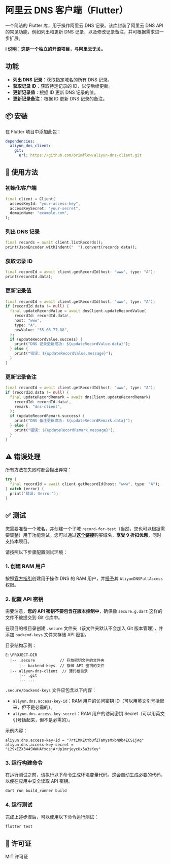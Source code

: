 # 阿里云 DNS 客户端（Flutter）

一个简洁的 Flutter 库，用于操作阿里云 DNS 记录。该库封装了阿里云 DNS API 的常见功能，例如列出和更新 DNS 记录，以及修改记录备注，并可根据需求进一步扩展。

**ℹ️ 说明：这是一个独立的开源项目，与阿里云无关。**

## 功能

- **列出 DNS 记录**：获取指定域名的所有 DNS 记录。
- **获取记录 ID**：获取特定记录的 ID，以便后续更新。
- **更新记录值**：根据 ID 更新 DNS 记录的值。
- **更新记录备注**：根据 ID 更新 DNS 记录的备注。

## 📦 安装

在 Flutter 项目中添加此包：

```yaml
dependencies:
  aliyun_dns_client:
    git:
      url: https://github.com/brimflow/aliyun-dns-client.git
```

## 📝 使用方法

### 初始化客户端

```dart
final client = Client(
  accessKeyId: "your-access-key",
  accessKeySecret: "your-secret",
  domainName: "example.com",
);
```

### 列出 DNS 记录

```dart
final records = await client.listRecords();
print(JsonEncoder.withIndent("  ").convert(records.data));
```

### 获取记录 ID

```dart
final recordId = await client.getRecordId(host: "www", type: "A");
print(recordId.data);
```

### 更新记录值

```dart
final recordId = await client.getRecordId(host: "www", type: "A");
if (recordId.data != null) {
  final updateRecordValue = await dnsClient.updateRecordValue(
    recordId: recordId.data!,
    host: "www",
    type: "A",
    newValue: "55.66.77.88",
  );
  if (updateRecordValue.success) {
    print("DNS 记录更新成功: ${updateRecordValue.data}");
  } else {
    print("错误: ${updateRecordValue.message}");
  }
}
```

### 更新记录备注

```dart
final recordId = await client.getRecordId(host: "www", type: "A");
if (recordId.data != null) {
  final updateRecordRemark = await dnsClient.updateRecordRemark(
    recordId: recordId.data!,
    remark: "dns-client",
  );
  if (updateRecordRemark.success) {
    print("DNS 备注更新成功: ${updateRecordRemark.data}");
  } else {
    print("错误: ${updateRecordRemark.message}");
  }
}
```

## ⚠️ 错误处理

所有方法在失败时都会抛出异常：

```dart
try {
  final recordId = await client.getRecordId(host: "www", type: "A");
} catch (error) {
  print("错误: $error");
}
```

## ✅ 测试

您需要准备一个域名，并创建一个子域 `record-for-test`（当然，您也可以根据需要调整）用于功能测试。您可以通过[**这个链接**](https://www.aliyun.com/minisite/goods?userCode=k4gobdfa)购买域名，**享受 9 折扣优惠**，同时支持本项目。

请按照以下步骤配置测试环境：

### 1. **创建 RAM 用户**

按照[官方指引](https://help.aliyun.com/zh/ram/user-guide/create-a-ram-user)创建用于操作 DNS 的 RAM 用户，并[授予](https://help.aliyun.com/zh/ram/user-guide/grant-permissions-to-the-ram-user)其 `AliyunDNSFullAccess` 权限。

### 2. **配置 API 密钥**

需要注意，**您的 API 密钥不要包含在版本控制中**，确保像 `secure.g.dart` 这样的文件不被提交到 Git 仓库中。

在项目的根目录创建 `.secure` 文件夹（该文件夹默认不会加入 Git 版本管理），并添加 `backend-keys` 文件来存储 API 密钥。

目录结构示例：

```text
E:\PROJECT-DIR
  |-- .secure           // 存放密钥文件的文件夹
      |-- backend-keys  // 存储 API 密钥的文件
  |-- aliyun-dns-client  // 源码根目录
      |-- .git
      |-- ...
```

`.secure/backend-keys` 文件应包含以下内容：

- `aliyun.dns.access-key-id`：RAM 用户的访问密钥 ID（可以用英文引号括起来，但不是必需的）。
- `aliyun.dns.access-key-secret`：RAM 用户的访问密钥 Secret（可以用英文引号括起来，但不是必需的）。

示例内容：

```
aliyun.dns.access-key-id = "7rtIMKEtYbUfZTaMysMxbN9b4ECS1jAq"
aliyun.dns.access-key-secret = "L29xIZX344SWWHAfxosjArUp1mrjeycUx5a3sKey"
```

### 3. **运行构建命令**

在运行测试之前，请执行以下命令生成环境变量代码。这会自动生成必要的代码，以便在应用中安全读取 API 密钥。

```sh
dart run build_runner build
```

### 4. **运行测试**

完成上述步骤后，可以使用以下命令运行测试：

```sh
flutter test
```

## 📜 许可证

MIT 许可证
